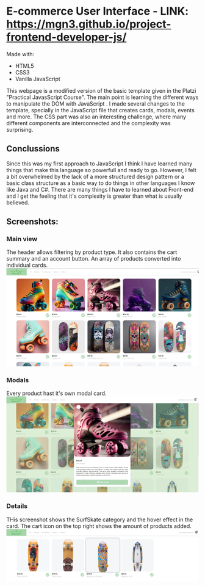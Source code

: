 # E-commerce User Interface - LINK: https://mgn3.github.io/project-frontend-developer-js/

Made with:

- HTML5
- CSS3
- Vanilla JavaScript

This webpage is a modified version of the basic template given in the Platzi "Practical JavasScript Course".
The main point is learning the different ways to manipulate the DOM with JavaScript . I made several changes to the template, specially in the JavaScript file that creates cards, modals, events and more. The CSS part was also an interesting challenge, where many different components are interconnected and the complexity was surprising.

## Conclussions
Since this was my first approach to JavaScript I think I have learned many things that make this language so powerfull and ready to go. However, I felt a bit overwhelmed by the lack of a more structured design pattern or a basic class structure as a basic way to do things in other languages I know like Java and C#.
There are many things I have to learned about Front-end and I get the feeling that it's complexity is greater than what is usually believed.

## Screenshots:
### Main view
The header allows filtering by product type. It also contains the cart summary and an account button.
An array of products converted into individual cards.
![screenshot1](screenshots/screenshot1.jpg)

### Modals
Every product hast it's own modal card. 
![screenshot1](screenshots/screenshot2.jpg)

### Details
THis screenshot shows the SurfSkate category and the hover effect in the card. The cart icon on the top right shows the amount of products added.
![screenshot1](screenshots/screenshot3.jpg)

